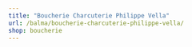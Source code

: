 ```yaml
---
title: "Boucherie Charcuterie Philippe Vella"
url: /balma/boucherie-charcuterie-philippe-vella/
shop: boucherie
---
```

